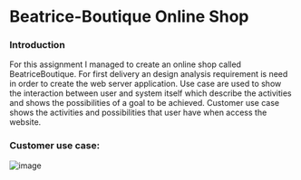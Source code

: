 # Beatrice-Boutique Online Shop

### Introduction
For this assignment I managed to create an online shop called BeatriceBoutique. For first delivery an design analysis requirement is need in order to create the web server application. Use case are used to show the interaction between user and system itself which describe the activities and shows the possibilities of a goal to be achieved. Customer use case shows the activities and possibilities that user have when access the website.

### Customer use case:

![image](https://user-images.githubusercontent.com/22156333/49641835-383d6f00-fa09-11e8-9109-be76fa62a131.png)


